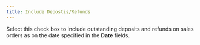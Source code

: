 ```yaml
---
title: Include Depostis/Refunds
---
```



Select this check box to include outstanding deposits and refunds on  sales orders as on the date specified in the **Date**  fields.
